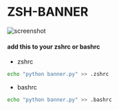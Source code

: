 # ZSH-BANNER
![screenshot](https://user-images.githubusercontent.com/119004237/223851324-ec129f90-2747-43e9-a2b4-fed15ac297e9.png)

#### add this to your zshrc or bashrc
+ zshrc
```bash
echo "python banner.py" >> .zshrc
```

+ bashrc
```bash
echo "python banner.py" >> .bashrc
```
